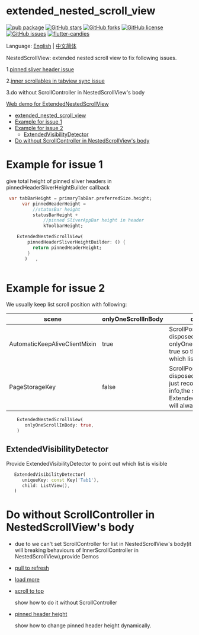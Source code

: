 # extended_nested_scroll_view

[![pub package](https://img.shields.io/pub/v/extended_nested_scroll_view.svg)](https://pub.dartlang.org/packages/extended_nested_scroll_view) [![GitHub stars](https://img.shields.io/github/stars/fluttercandies/extended_nested_scroll_view)](https://github.com/fluttercandies/extended_nested_scroll_view/stargazers) [![GitHub forks](https://img.shields.io/github/forks/fluttercandies/extended_nested_scroll_view)](https://github.com/fluttercandies/extended_nested_scroll_view/network)  [![GitHub license](https://img.shields.io/github/license/fluttercandies/extended_nested_scroll_view)](https://github.com/fluttercandies/extended_nested_scroll_view/blob/master/LICENSE)  [![GitHub issues](https://img.shields.io/github/issues/fluttercandies/extended_nested_scroll_view)](https://github.com/fluttercandies/extended_nested_scroll_view/issues) <a target="_blank" href="https://jq.qq.com/?_wv=1027&k=5bcc0gy"><img border="0" src="https://pub.idqqimg.com/wpa/images/group.png" alt="flutter-candies" title="flutter-candies"></a>

Language: [English](README.md) | [中文简体](README-ZH.md)

NestedScrollView: extended nested scroll view to fix following issues.

1.[pinned sliver header issue](https://github.com/flutter/flutter/issues/22393)

2.[inner scrollables in tabview sync issue](https://github.com/flutter/flutter/issues/21868)

3.do without ScrollController in NestedScrollView's body

[Web demo for ExtendedNestedScrollView](https://fluttercandies.github.io/extended_nested_scroll_view/)

- [extended_nested_scroll_view](#extended_nested_scroll_view)
- [Example for issue 1](#example-for-issue-1)
- [Example for issue 2](#example-for-issue-2)
  - [ExtendedVisibilityDetector](#extendedvisibilitydetector)
- [Do without ScrollController in NestedScrollView's body](#do-without-scrollcontroller-in-nestedscrollviews-body)
# Example for issue 1

give total height of pinned sliver headers in pinnedHeaderSliverHeightBuilder callback
``` dart
 var tabBarHeight = primaryTabBar.preferredSize.height;
      var pinnedHeaderHeight =
          //statusBar height
          statusBarHeight +
              //pinned SliverAppBar height in header
              kToolbarHeight;

    ExtendedNestedScrollView(
        pinnedHeaderSliverHeightBuilder: () {
          return pinnedHeaderHeight;
        }
       )   ,
       
```
# Example for issue 2

We usually keep list scroll position with following: 

| scene                       | onlyOneScrollInBody | description                                                  |
| ----------------------------- | ------------------- | ------------------------------------------------------------ |
| AutomaticKeepAliveClientMixin | true                | ScrollPosition will not be disposed, set onlyOneScrollInBody to true so that we can know which list is isActived. |
| PageStorageKey                | false               | ScrollPosition will be disposed, PageStorageKey just record the position info,the scroll positions in ExtendedNestedScrollView will always single one. |




``` dart
    ExtendedNestedScrollView(
       onlyOneScrollInBody: true,
    )
```

## ExtendedVisibilityDetector

Provide ExtendedVisibilityDetector to point out which list is visible

``` dart
   ExtendedVisibilityDetector(
      uniqueKey: const Key('Tab1'),
      child: ListView(),
   )
```


# Do without ScrollController in NestedScrollView's body

* due to we can't set ScrollController for list in NestedScrollView's body(it will breaking behaviours of InnerScrollController in NestedScrollView),provide Demos
  
* [pull to refresh](https://github.com/fluttercandies/extended_nested_scroll_view/tree/master/example/lib/pages/complex/pull_to_refresh.dart)
  
* [load more](https://github.com/fluttercandies/extended_nested_scroll_view/tree/master/example/lib/pages/complex/load_more.dart) 
  
* [scroll to top](https://github.com/fluttercandies/extended_nested_scroll_view/tree/master/example/lib/pages/complex/scroll_to_top.dart) 
  
  show how to do it without ScrollController


* [pinned header height](https://github.com/fluttercandies/extended_nested_scroll_view/tree/master/example/lib/pages/simple/dynamic_pinned_header_height.dart) 

  show how to change pinned header height dynamically.

